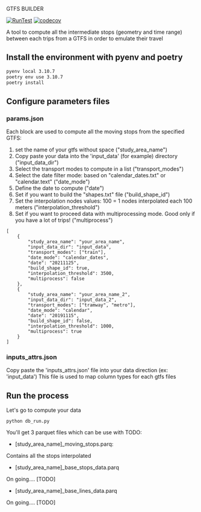 GTFS BUILDER

[![RunTest](https://github.com/my-ava-portfolio/gtfs-viewer-processing/actions/workflows/main.yml/badge.svg?branch=master)](https://github.com/amauryval/gtfs_builder/actions/workflows/main.yml)
[![codecov](https://codecov.io/gh/my-ava-portfolio/gtfs-viewer-processing/branch/master/graph/badge.svg)](https://codecov.io/gh/amauryval/gtfs_builder)


A tool to compute all the intermediate stops (geometry and time range) between each trips from a GTFS in order to emulate their travel 


## Install the environment with pyenv and poetry

```bash
pyenv local 3.10.7
poetry env use 3.10.7
poetry install
```

## Configure parameters files

### params.json

Each block are used to compute all the moving stops from the specified GTFS:

1. set the name of your gtfs without space ("study_area_name")
2. Copy paste your data into the 'input_data' (for example) directory ("input_data_dir")
3. Select the transport modes to compute in a list ("transport_modes")
4. Select the date filter mode: based on "calendar_dates.txt" or "calendar.text" ("date_mode")
5. Define the date to compute ("date")
6. Set if you want to build the "shapes.txt" file ("build_shape_id")
7. Set the interpolation nodes values: 100 = 1 nodes interpolated each 100 meters ("interpolation_threshold")
8. Set if you want to proceed data with multiprocessing mode. Good only if you have a lot of trips! ("multiprocess")
```
[
    {
        "study_area_name": "your_area_name",
        "input_data_dir": "input_data",
        "transport_modes": ["train"],
        "date_mode": "calendar_dates",
        "date": "20211125",
        "build_shape_id": true,
        "interpolation_threshold": 3500,
        "multiprocess": false
    },
    {
        "study_area_name": "your_area_name_2",
        "input_data_dir": "input_data_2",
        "transport_modes": ["tramway", "metro"],
        "date_mode": "calendar",
        "date": "20191115",
        "build_shape_id": false,
        "interpolation_threshold": 1000,
        "multiprocess": true
    }
]
```

### inputs_attrs.json

Copy paste the 'inputs_attrs.json' file into your data direction (ex: 'input_data')
This file is used to map column types for each gtfs files


## Run the process

Let's go to compute your data

```
python db_run.py
```

You'll get 3 parquet files which can be use with TODO:

* [study_area_name]_moving_stops.parq:

Contains all the stops interpolated

* [study_area_name]_base_stops_data.parq

On going.... [TODO]

* [study_area_name]_base_lines_data.parq

On going.... [TODO]
